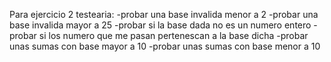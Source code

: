 Para ejercicio 2 testearia: 
-probar una base invalida menor a 2
-probar una base invalida mayor a 25
-probar si la base dada no es un numero entero
-probar si los numero que me pasan pertenescan a la base dicha
-probar unas sumas con base mayor a 10
-probar unas sumas con base menor a 10